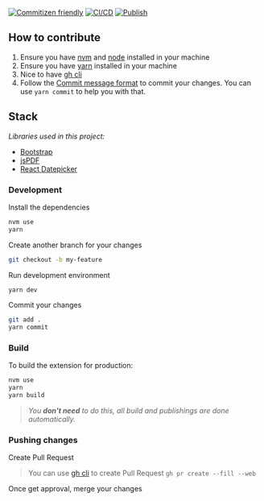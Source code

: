 [![Commitizen friendly](https://img.shields.io/badge/commitizen-friendly-brightgreen.svg)](http://commitizen.github.io/cz-cli/)
[![CI/CD](https://github.com/risoflora/invoice-generator/actions/workflows/CI.yml/badge.svg)](https://github.com/risoflora/invoice-generator/actions/workflows/CI.yml)
[![Publish](https://github.com/risoflora/invoice-generator/actions/workflows/publish.yml/badge.svg)](https://github.com/risoflora/invoice-generator/actions/workflows/publish.yml)

## How to contribute

1. Ensure you have [nvm][nvm] and [node][node] installed in your machine
2. Ensure you have [yarn][yarn] installed in your machine
3. Nice to have [gh cli][ghcli]
4. Follow the [Commit message format][commit-message-format] to commit your changes. You can use `yarn commit` to help you with that.

## Stack

*Libraries used in this project:*

- [Bootstrap][bootstrap-url]
- [jsPDF][jspdf-url]
- [React Datepicker][react-datepicker-url]

### Development

Install the dependencies

```bash
nvm use
yarn
```

Create another branch for your changes

```bash
git checkout -b my-feature
```

Run development environment

```bash
yarn dev
```

Commit your changes

```bash
git add .
yarn commit
```

### Build

To build the extension for production:

```bash
nvm use
yarn
yarn build
```

> *You **don't need** to do this, all build and publishings are done automatically.*


### Pushing changes

Create Pull Request

> You can use [gh cli](https://cli.github.com/) to create Pull Request
> `gh pr create --fill --web`

Once get approval, merge your changes



<!-- links -->

[nvm]: https://github.com/nvm-sh/nvm
[node]: https://nodejs.org/en/
[yarn]: https://classic.yarnpkg.com/en/
[ghcli]: https://cli.github.com/
[bootstrap-url]: https://github.com/twbs/bootstrap 'Bootstrap repository'
[jspdf-url]: https://github.com/parallax/jsPDF 'jsPDF repository'
[react-datepicker-url]: https://github.com/Hacker0x01/react-datepicker 'React Datepicker repository'
[commit-message-format]: https://semantic-release.gitbook.io/semantic-release/#commit-message-format
